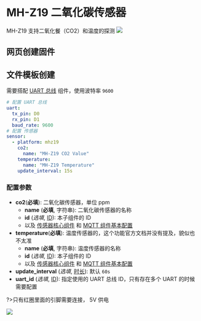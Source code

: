 # MH-Z19 二氧化碳传感器

MH-Z19 支持二氧化餐（CO2）和温度的探测
![](http://pic.airijia.com/doc/20181123213635.png)




## 网页创建固件





## 文件模板创建

需要搭配 [UART 总线](esphome/components/uart) 组件，使用波特率 `9600`


```yaml
# 配置 UART 总线 
uart:
  tx_pin: D0
  rx_pin: D1
  baud_rate: 9600
# 配置 传感器
sensor:
  - platform: mhz19
    co2:
      name: "MH-Z19 CO2 Value"
    temperature:
      name: "MH-Z19 Temperature"
    update_interval: 15s
```

### 配置参数

- **co2**(**必填**): 二氧化碳传感器，单位 ppm
  - **name** (**必填**, 字符串): 二氧化碳传感器的名称
  - **id** (*选填*, [ID](esphome/guides/configuration-types#id)): 本子组件的 ID
  - 以及 [传感器核心组件](esphome/components/sensor/#基本配置) 和 [MQTT 组件基本配置](esphome/components/mqtt#MQTT-组件基本配置项) 
- **temperature**(**必填**): 温度传感器的，这个功能官方文档并没有提及，貌似也不太准
  - **name** (**必填**, 字符串): 温度传感器的名称
  - **id** (*选填*, [ID](esphome/guides/configuration-types#id)): 本子组件的 ID
  - 以及 [传感器核心组件](esphome/components/sensor/#基本配置) 和 [MQTT 组件基本配置](esphome/components/mqtt#MQTT-组件基本配置项)
- **update_interval** (*选填*, [时长](esphome/guides/configuration-types#时长)): 默认 `60s`
- **uart_id** (*选填*, [ID](esphome/guides/configuration-types#id)): 指定使用的 UART 总线 ID，只有存在多个 UART 的时候需要配置

?>只有红圈里面的引脚需要连接， 5V 供电

![](http://pic.airijia.com/doc/20181123214512.png)

